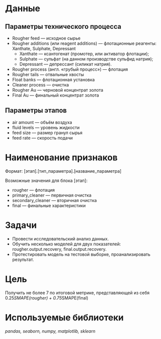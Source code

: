 # Данные 
## Параметры технического процесса
- Rougher feed — исходное сырье
- Rougher additions (или reagent additions) — флотационные реагенты: Xanthate, Sulphate, Depressant
  - Xanthate — ксантогенат (промотер, или активатор флотации);
  - Sulphate — сульфат (на данном производстве сульфид натрия);
  - Depressant — депрессант (силикат натрия).
- Rougher process (англ. «грубый процесс») — флотация
- Rougher tails — отвальные хвосты
- Float banks — флотационная установка
- Cleaner process — очистка
- Rougher Au — черновой концентрат золота
- Final Au — финальный концентрат золота

## Параметры этапов 
- air amount — объём воздуха
- fluid levels — уровень жидкости
- feed size — размер гранул сырья
- feed rate — скорость подачи

# Наименование признаков 
Формат: [этап].[тип_параметра].[название_параметра]

Возможные значения для блока [этап]:
- rougher — флотация
- primary_cleaner — первичная очистка
- secondary_cleaner — вторичная очистка
- final — финальные характеристики

# Задачи 
- Провести исследовательский анализ данных.
- Обучить несколько моделей для двух показателей: rougher.output.recovery, final.output.recovery.
- Протестировать модель на тестовой выборке, проанализировать результат.

# Цель
Получить не более 7 по итоговой метрике, представляющей из себя 0.25*SMAPE(rougher) + 0.75*SMAPE(final)

# Используемые библиотеки 
*pandas, seaborn, numpy, matplotlib, sklearn*



